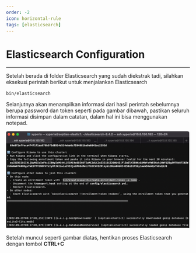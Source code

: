 ```yaml
---
order: -2
icon: horizontal-rule
tags: [elasticsearch]
---
```

# Elasticsearch Configuration
---

Setelah berada di folder Elasticsearch yang sudah diekstrak tadi, silahkan eksekusi perintah berikut untuk menjalankan Elasticsearch
```
bin/elasticsearch
```

Selanjutnya akan menampilkan informasi dari hasil perintah sebelumnya berupa password dan token seperti pada gambar dibawah, pastikan seluruh informasi disimpan dalam catatan, dalam hal ini bisa menggunakan notepad.

![](../static/images/3.png)

Setelah muncul seperti gambar diatas, hentikan proses Elasticsearch dengan tombol **CTRL+C**